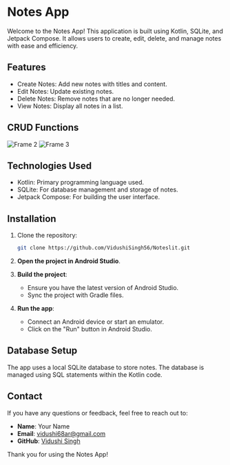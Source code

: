 # Notes App

Welcome to the Notes App! This application is built using Kotlin, SQLite, and Jetpack Compose. It allows users to create, edit, delete, and manage notes with ease and efficiency.

## Features

- Create Notes: Add new notes with titles and content.
- Edit Notes: Update existing notes.
- Delete Notes: Remove notes that are no longer needed.
- View Notes: Display all notes in a list.


## CRUD Functions
![Frame 2](https://github.com/user-attachments/assets/1875b473-2462-4319-8dbe-3c7327e844dd)
![Frame 3](https://github.com/user-attachments/assets/9cba6a37-8f6d-4272-8a8e-88791d1cc9a6)

## Technologies Used

- Kotlin: Primary programming language used.
- SQLite: For database management and storage of notes.
- Jetpack Compose: For building the user interface.

## Installation

1. Clone the repository:
    ```bash
    git clone https://github.com/VidushiSingh56/Noteslit.git
    ```

2. **Open the project in Android Studio**.

3. **Build the project**:
    - Ensure you have the latest version of Android Studio.
    - Sync the project with Gradle files.

4. **Run the app**:
    - Connect an Android device or start an emulator.
    - Click on the "Run" button in Android Studio.

## Database Setup

The app uses a local SQLite database to store notes. The database is managed using SQL statements within the Kotlin code.


## Contact

If you have any questions or feedback, feel free to reach out to:

- **Name**: Your Name
- **Email**: vidushi68ar@gmail.com
- **GitHub**: [Vidushi Singh](https://github.com/VidushiSingh56)

Thank you for using the Notes App!
